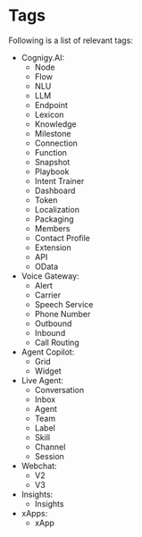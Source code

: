 # Tags

Following is a list of relevant tags:

<!-- material/tags scoped -->

- Cognigy.AI:
    - Node
    - Flow
    - NLU
    - LLM
    - Endpoint
    - Lexicon
    - Knowledge
    - Milestone
    - Connection
    - Function
    - Snapshot
    - Playbook
    - Intent Trainer
    - Dashboard
    - Token
    - Localization
    - Packaging
    - Members
    - Contact Profile
    - Extension
    - API
    - OData
- Voice Gateway:
    - Alert
    - Carrier
    - Speech Service
    - Phone Number
    - Outbound
    - Inbound
    - Call Routing
- Agent Copilot:
    - Grid
    - Widget
- Live Agent:
    - Conversation
    - Inbox
    - Agent
    - Team
    - Label
    - Skill
    - Channel
    - Session
- Webchat:
    - V2
    - V3
- Insights:
    - Insights
- xApps:
    - xApp